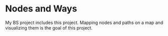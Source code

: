 # Nodes and Ways

My BS project includes this project. Mapping nodes and paths on a map and visualizing them is the goal of this project. 
